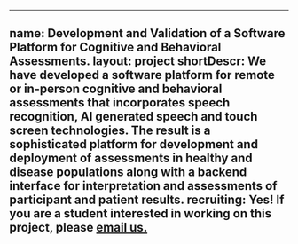 
---
name: Development and Validation of a Software Platform for Cognitive and Behavioral Assessments.
layout: project
shortDescr: We have developed a software platform for remote or in-person cognitive and behavioral assessments that incorporates speech recognition, AI generated speech and touch screen technologies. The result is a sophisticated platform for development and deployment of assessments in healthy and disease populations along with a backend interface for interpretation and assessments of participant and patient results. 
recruiting: Yes! If you are a student interested in working on this project, please <a href="mailto:jsteffen@uottawa.ca">email us.</a>
---
